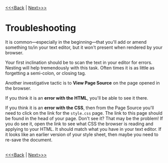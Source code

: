 [<<<Back](creating_stylesheet.md) | [Next>>>](public.md)

# Troubleshooting

It is common—especially in the beginning—that you'll add or amend something to/in your text editor, but it won't present when rendered by your browser. 

Your first inclination should be to scan the text in your editor for errors. Nesting will help tremendously with this task. Often times it is as little as forgetting a semi-colon, or closing tag. 

Another investigative tactic is to **View Page Source** on the page opened in the browser. 

If you think it is an **error with the HTML**, you'll be able to see it there. 

If you think it is an **error with the CSS**, then from the Page Source you'll need to click on the link for the `style.css` page. The link to this page should be found in the head of your page. Don't see it? That may be the problem! If you do see it, open the link to see what CSS the browser is reading and applying to your HTML. It should match what you have in your text editor. If it looks like an earlier version of your style sheet, then maybe you need to re-save the document.
<br/>
<br/>

[<<<Back](creating_stylesheet.md) | [Next>>>](public.md)
